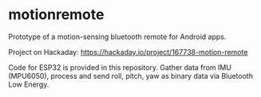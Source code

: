 # motionremote
Prototype of a motion-sensing bluetooth remote for Android apps.

Project on Hackaday: https://hackaday.io/project/167738-motion-remote

Code for ESP32 is provided in this repository. Gather data from IMU (MPU6050), process and send roll, pitch, yaw as binary data via Bluetooth Low Energy.
